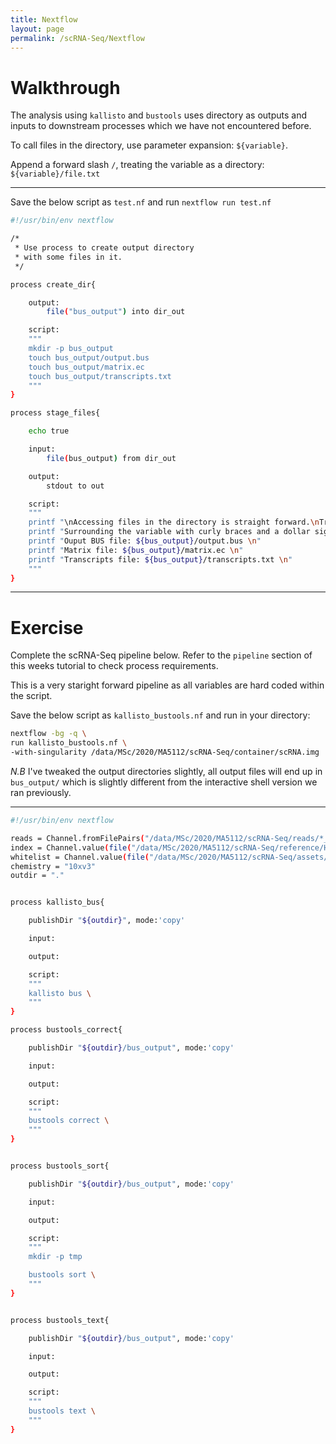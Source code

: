 ```yaml
---
title: Nextflow
layout: page
permalink: /scRNA-Seq/Nextflow
---
```


# Walkthrough
The analysis using `kallisto` and `bustools` uses directory as outputs and inputs to downstream processes which we have not encountered before.

To call files in the directory, use parameter expansion: `${variable}`. 

Append a forward slash `/`, treating the variable as a directory: `${variable}/file.txt`

***

Save the below script as `test.nf` and run `nextflow run test.nf`

```bash
#!/usr/bin/env nextflow

/*
 * Use process to create output directory
 * with some files in it.
 */

process create_dir{

    output:
        file("bus_output") into dir_out

    script:
    """
    mkdir -p bus_output
    touch bus_output/output.bus
    touch bus_output/matrix.ec
    touch bus_output/transcripts.txt
    """
}

process stage_files{

    echo true

    input:
        file(bus_output) from dir_out

    output:
        stdout to out

    script:
    """
    printf "\nAccessing files in the directory is straight forward.\nTreat the input variable as a literal directory,\ni.e access files in it by appending 'directory/<file name>'\n\n"
    printf "Surrounding the variable with curly braces and a dollar sign still applies..\n\n"
    printf "Ouput BUS file: ${bus_output}/output.bus \n"
    printf "Matrix file: ${bus_output}/matrix.ec \n"
    printf "Transcripts file: ${bus_output}/transcripts.txt \n"
    """
}
```
***

# Exercise
Complete the scRNA-Seq pipeline below. Refer to the `pipeline` section of this weeks tutorial to check process requirements.

This is a very staright forward pipeline as all variables are hard coded within the script.

Save the below script as `kallisto_bustools.nf` and run in your directory:

```bash
nextflow -bg -q \
run kallisto_bustools.nf \
-with-singularity /data/MSc/2020/MA5112/scRNA-Seq/container/scRNA.img
```

*N.B* I've tweaked the output directories slightly, all output files will end up in `bus_output/` which is slightly different from the interactive shell version we ran previously.

***

```bash
#!/usr/bin/env nextflow

reads = Channel.fromFilePairs("/data/MSc/2020/MA5112/scRNA-Seq/reads/*_R{1,2}_*")
index = Channel.value(file("/data/MSc/2020/MA5112/scRNA-Seq/reference/Homo_sapiens.cDNA.idx"))
whitelist = Channel.value(file("/data/MSc/2020/MA5112/scRNA-Seq/assets/10xv3_whitelist.txt"))
chemistry = "10xv3"
outdir = "."


process kallisto_bus{

    publishDir "${outdir}", mode:'copy'

    input:

    output:

    script:
    """
    kallisto bus \
    """
}

process bustools_correct{

    publishDir "${outdir}/bus_output", mode:'copy'

    input:

    output:

    script:
    """
    bustools correct \
    """
}


process bustools_sort{

    publishDir "${outdir}/bus_output", mode:'copy'

    input:

    output:

    script:
    """
    mkdir -p tmp

    bustools sort \
    """
}


process bustools_text{

    publishDir "${outdir}/bus_output", mode:'copy'

    input:

    output:

    script:
    """
    bustools text \
    """
}

```
